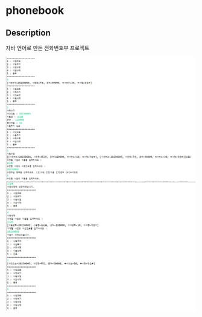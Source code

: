 # phonebook

## Description
자바 언어로 만든 전화번호부 프로젝트

![프로젝트 아키텍처](https://github.com/judaily/phonebook/blob/main/1.png)
![프로젝트 아키텍처](https://github.com/judaily/phonebook/blob/main/2.png)
